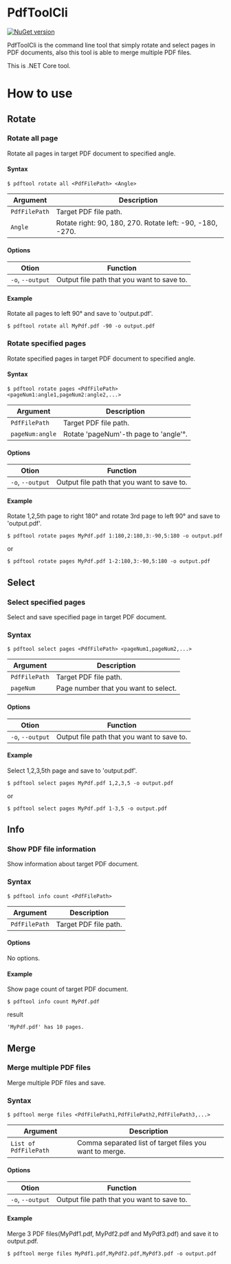 # PdfToolCli
[![NuGet version](https://badge.fury.io/nu/pdftoolcli.svg)](https://badge.fury.io/nu/pdftoolcli)

PdfToolCli is the command line tool that simply rotate and select pages in PDF documents, also this tool is able to merge multiple PDF files.

This is .NET Core tool.

# How to use

## Rotate

### Rotate all page

Rotate all pages in target PDF document to specified angle.

#### Syntax
```
$ pdftool rotate all <PdfFilePath> <Angle>
```

|Argument|Description|
|--|--|
|```PdfFilePath```|Target PDF file path.|
|```Angle```|Rotate right: 90, 180, 270. Rotate left: -90, -180, -270.|

#### Options

|Otion|Function|
|--|--|
|```-o```, ```--output```|Output file path that you want to save to.|

#### Example

Rotate all pages to left 90° and save to 'output.pdf'.

```
$ pdftool rotate all MyPdf.pdf -90 -o output.pdf
```

### Rotate specified pages

Rotate specified pages in target PDF document to specified angle.

#### Syntax

```
$ pdftool rotate pages <PdfFilePath> <pageNum1:angle1,pageNum2:angle2,...>
```

|Argument|Description|
|--|--|
|```PdfFilePath```|Target PDF file path.|
|```pageNum:angle```|Rotate 'pageNum'-th page to 'angle'°.|

#### Options

|Otion|Function|
|--|--|
|```-o```, ```--output```|Output file path that you want to save to.|

#### Example

Rotate 1,2,5th page to right 180° and rotate 3rd page to left 90° and save to 'output.pdf'. 

```
$ pdftool rotate pages MyPdf.pdf 1:180,2:180,3:-90,5:180 -o output.pdf
```

or

```
$ pdftool rotate pages MyPdf.pdf 1-2:180,3:-90,5:180 -o output.pdf
```

## Select

### Select specified pages

Select and save specified page in target PDF document.

### Syntax

```
$ pdftool select pages <PdfFilePath> <pageNum1,pageNum2,...>
```

|Argument|Description|
|--|--|
|```PdfFilePath```|Target PDF file path.|
|```pageNum```|Page number that you want to select.|

#### Options

|Otion|Function|
|--|--|
|```-o```, ```--output```|Output file path that you want to save to.|

#### Example

Select 1,2,3,5th page and save to 'output.pdf'.

```
$ pdftool select pages MyPdf.pdf 1,2,3,5 -o output.pdf
```

or

```
$ pdftool select pages MyPdf.pdf 1-3,5 -o output.pdf
```

## Info
### Show PDF file information

Show information about target PDF document.

### Syntax

```
$ pdftool info count <PdfFilePath>
```

|Argument|Description|
|--|--|
|```PdfFilePath```|Target PDF file path.|

#### Options

No options.

#### Example

Show page count of target PDF document.

```
$ pdftool info count MyPdf.pdf
```

result

```
'MyPdf.pdf' has 10 pages.
```

## Merge
### Merge multiple PDF files

Merge multiple PDF files and save.

### Syntax

```
$ pdftool merge files <PdfFilePath1,PdfFilePath2,PdfFilePath3,...>
```

|Argument|Description|
|--|--|
|```List of PdfFilePath```|Comma separated list of target files you want to merge.|
#### Options

|Otion|Function|
|--|--|
|```-o```, ```--output```|Output file path that you want to save to.|

#### Example

Merge 3 PDF files(MyPdf1.pdf, MyPdf2.pdf and MyPdf3.pdf) and save it to output.pdf.

```
$ pdftool merge files MyPdf1.pdf,MyPdf2.pdf,MyPdf3.pdf -o output.pdf
```

